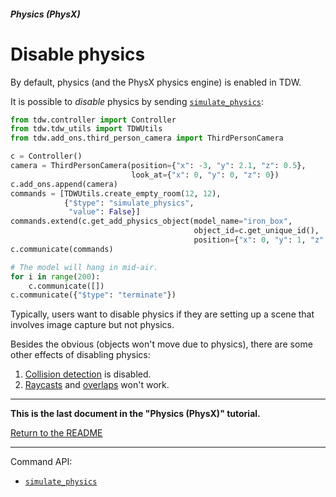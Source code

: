 ##### Physics (PhysX)

# Disable physics

By default, physics (and the PhysX physics engine) is enabled in TDW.

It is possible to *disable* physics by sending [`simulate_physics`](../../api/command_api.md#simulate_physics):

```python
from tdw.controller import Controller
from tdw.tdw_utils import TDWUtils
from tdw.add_ons.third_person_camera import ThirdPersonCamera

c = Controller()
camera = ThirdPersonCamera(position={"x": -3, "y": 2.1, "z": 0.5},
                           look_at={"x": 0, "y": 0, "z": 0})
c.add_ons.append(camera)
commands = [TDWUtils.create_empty_room(12, 12),
            {"$type": "simulate_physics",
             "value": False}]
commands.extend(c.get_add_physics_object(model_name="iron_box",
                                         object_id=c.get_unique_id(),
                                         position={"x": 0, "y": 1, "z": 0}))
c.communicate(commands)

# The model will hang in mid-air.
for i in range(200):
    c.communicate([])
c.communicate({"$type": "terminate"})
```

Typically, users want to disable physics if they are setting up a scene that involves image capture but not physics. 

Besides the obvious (objects won't move due to physics), there are some other effects of disabling physics:

1. [Collision detection](collisions.md) is disabled.
2. [Raycasts](../../objects_and_scenes/raycast.md) and [overlaps](../../objects_and_scenes/overlaps.md) won't work.

***

**This is the last document in the "Physics (PhysX)" tutorial.**

[Return to the README](../../../README.md)

***

Command API:

- [`simulate_physics`](../../api/command_api.md#simulate_physics)